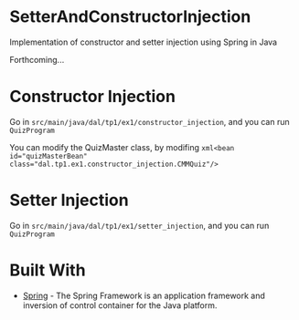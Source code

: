 # SetterAndConstructorInjection
Implementation of constructor and setter injection using Spring in Java

Forthcoming...

# Constructor Injection
Go in `src/main/java/dal/tp1/ex1/constructor_injection`, and you can run `QuizProgram`

You can modify the QuizMaster class, by modifing ```xml<bean id="quizMasterBean" class="dal.tp1.ex1.constructor_injection.CMMQuiz"/>```


# Setter Injection
Go in `src/main/java/dal/tp1/ex1/setter_injection`, and you can run `QuizProgram`


# Built With
- [Spring](https://spring.io/) - The Spring Framework is an application framework and inversion of control container for the Java platform.
